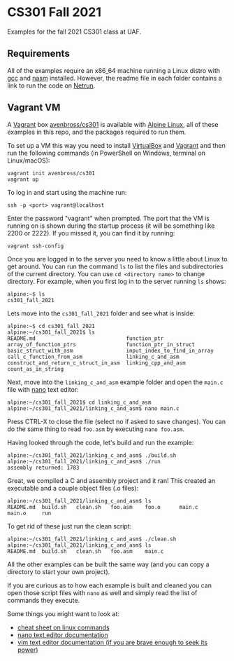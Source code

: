 # CS301 Fall 2021

Examples for the fall 2021 CS301 class at UAF.

## Requirements

All of the examples require an x86_64 machine running a Linux distro with
[gcc](https://gcc.gnu.org) and [nasm](https://nasm.us) installed. However,
the readme file in each folder contains a link to run the code on
[Netrun](http://netrun.cs.uaf.edu/).

## Vagrant VM

A [Vagrant](https://vagrantup.com) box
[avenbross/cs301](https://app.vagrantup.com/avenbross/boxes/cs301)
is available with [Alpine Linux](https://alpinelinux.org),
all of these examples in this repo, and the packages required
to run them.

To set up a VM this way you need to install
[VirtualBox](https://virtualbox.org) and
[Vagrant](https://vagrantup.com) and then run
the following commands (in PowerShell on Windows, terminal on Linux/macOS):

```console
vagrant init avenbross/cs301
vagrant up
```

To log in and start using the machine run:

```console
ssh -p <port> vagrant@localhost
```

Enter the password "vagrant" when prompted. The port that the VM is running
on is shown during the startup process (it will be something like 2200 or 2222). If you missed it, you can find it by running:

```console
vagrant ssh-config
```

Once you are logged in to the server you need to know a little about Linux to get around. You can run the command `ls` to
list the files and subdirectories of the current directory. You can use `cd <directory name>` to change directory. For example,
when you first log in to the server running `ls` shows:

```console
alpine:~$ ls
cs301_fall_2021
```

Lets move into the `cs301_fall_2021` folder and see what is inside:

```console
alpine:~$ cd cs301_fall_2021
alpine:~/cs301_fall_2021$ ls
README.md                             function_ptr
array_of_function_ptrs                function_ptr_in_struct
basic_struct_with_asm                 input_index_to_find_in_array
call_c_function_from_asm              linking_c_and_asm
construct_and_return_c_struct_in_asm  linking_cpp_and_asm
count_as_in_string
```

Next, move into the `linking_c_and_asm` example folder and open the `main.c` file with
[nano](https://www.nano-editor.org/dist/latest/nano.html) text editor:

```console
alpine:~/cs301_fall_2021$ cd linking_c_and_asm
alpine:~/cs301_fall_2021/linking_c_and_asm$ nano main.c
```

Press CTRL-X to close the file (select no if asked to save changes). You 
can do the same thing to read `foo.asm` by executing `nano foo.asm`.

Having looked through the code, let's build and run the example:

```console
alpine:~/cs301_fall_2021/linking_c_and_asm$ ./build.sh
alpine:~/cs301_fall_2021/linking_c_and_asm$ ./run
assembly returned: 1783
```

Great, we compiled a C and assembly project and it ran! This created an executable
and a couple object files (.o files):

```console
alpine:~/cs301_fall_2021/linking_c_and_asm$ ls
README.md  build.sh   clean.sh   foo.asm    foo.o      main.c     main.o     run
```

To get rid of these just run the clean script:

```console
alpine:~/cs301_fall_2021/linking_c_and_asm$ ./clean.sh
alpine:~/cs301_fall_2021/linking_c_and_asm$ ls
README.md  build.sh   clean.sh   foo.asm    main.c
```

All the other examples can be built the same way (and you can copy a directory to
start your own project).

If you are curious as to how each example is built and cleaned you can open those
script files with `nano` as well and simply read the list of commands they execute.

Some things you might want to look at:

 - [cheat sheet on linux commands](https://www.guru99.com/linux-commands-cheat-sheet.html)
 - [nano text editor documentation](https://www.nano-editor.org/dist/latest/nano.html)
 - [vim text editor documentation (if you are brave enough to seek its power)](https://vimhelp.org/)
